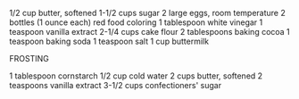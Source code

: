 1/2 cup butter, softened
1-1/2 cups sugar
2 large eggs, room temperature
2 bottles (1 ounce each) red food coloring
1 tablespoon white vinegar
1 teaspoon vanilla extract
2-1/4 cups cake flour
2 tablespoons baking cocoa
1 teaspoon baking soda
1 teaspoon salt
1 cup buttermilk

FROSTING

1 tablespoon cornstarch
1/2 cup cold water
2 cups butter, softened
2 teaspoons vanilla extract
3-1/2 cups confectioners' sugar